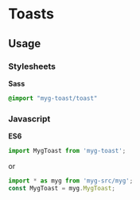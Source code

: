 # Toasts

## Usage

### Stylesheets

**Sass**

```sass
@import "myg-toast/toast"
```

### Javascript

**ES6**

```js
import MygToast from 'myg-toast';
```

or

```js
import * as myg from 'myg-src/myg';
const MygToast = myg.MygToast;
```

